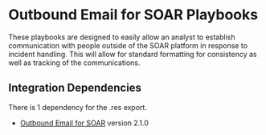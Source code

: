 # Outbound Email for SOAR Playbooks
These playbooks are designed to easily allow an analyst to establish communication with people outside of the SOAR platform in response to incident handling. This will allow for standard formatting for consistency as well as tracking of the communications.

## Integration Dependencies
There is 1 dependency for the .res export.

- [Outbound Email for SOAR](https://exchange.xforce.ibmcloud.com/hub/extension/caafba4e4f6d130e7db30ed4d5e53504) version 2.1.0
